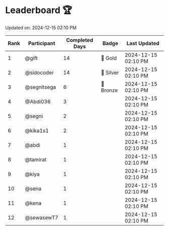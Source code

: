 # Leaderboard 🏆

Updated on: 2024-12-15 02:10 PM

| Rank | Participant       | Completed Days | Badge      | Last Updated         |
|------|-------------------|----------------|------------|----------------------|
| 1    | @gift             | 14             | 🏅 Gold     | 2024-12-15 02:10 PM |
| 2    | @sidocoder        | 14             | 🥈 Silver   | 2024-12-15 02:10 PM |
| 3    | @segnitsega       | 6              | 🥉 Bronze   | 2024-12-15 02:10 PM |
| 4    | @Abdi036          | 3              |            | 2024-12-15 02:10 PM |
| 5    | @segni            | 2              |            | 2024-12-15 02:10 PM |
| 6    | @kika1s1          | 2              |            | 2024-12-15 02:10 PM |
| 7    | @abdi             | 1              |            | 2024-12-15 02:10 PM |
| 8    | @tamirat          | 1              |            | 2024-12-15 02:10 PM |
| 9    | @kiya             | 1              |            | 2024-12-15 02:10 PM |
| 10   | @sena             | 1              |            | 2024-12-15 02:10 PM |
| 11   | @kena             | 1              |            | 2024-12-15 02:10 PM |
| 12   | @sewasewT7        | 1              |            | 2024-12-15 02:10 PM |
